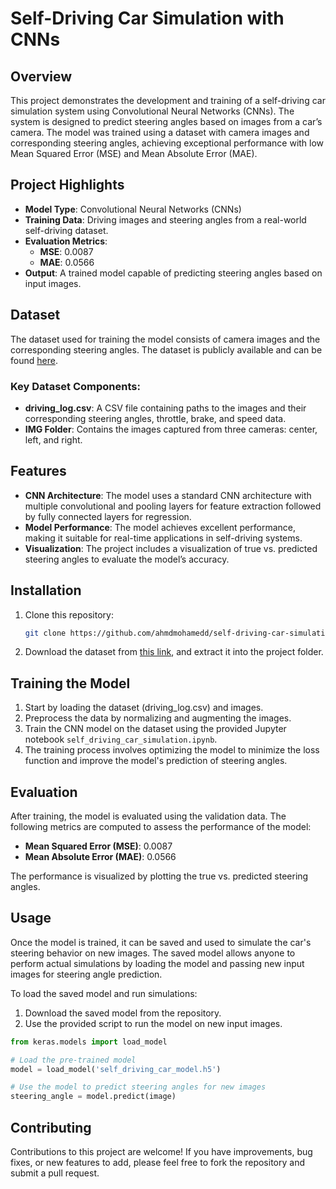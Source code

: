 # Self-Driving Car Simulation with CNNs

## Overview

This project demonstrates the development and training of a self-driving car simulation system using Convolutional Neural Networks (CNNs). The system is designed to predict steering angles based on images from a car’s camera. The model was trained using a dataset with camera images and corresponding steering angles, achieving exceptional performance with low Mean Squared Error (MSE) and Mean Absolute Error (MAE).

## Project Highlights

- **Model Type**: Convolutional Neural Networks (CNNs)
- **Training Data**: Driving images and steering angles from a real-world self-driving dataset.
- **Evaluation Metrics**: 
  - **MSE**: 0.0087
  - **MAE**: 0.0566
- **Output**: A trained model capable of predicting steering angles based on input images.

## Dataset

The dataset used for training the model consists of camera images and the corresponding steering angles. The dataset is publicly available and can be found [here](https://d17h27t6h515a5.cloudfront.net/topher/2016/December/584f6edd_data/data.zip).

### Key Dataset Components:
- **driving_log.csv**: A CSV file containing paths to the images and their corresponding steering angles, throttle, brake, and speed data.
- **IMG Folder**: Contains the images captured from three cameras: center, left, and right.

## Features

- **CNN Architecture**: The model uses a standard CNN architecture with multiple convolutional and pooling layers for feature extraction followed by fully connected layers for regression.
- **Model Performance**: The model achieves excellent performance, making it suitable for real-time applications in self-driving systems.
- **Visualization**: The project includes a visualization of true vs. predicted steering angles to evaluate the model’s accuracy.

## Installation

1. Clone this repository:
   ```bash
   git clone https://github.com/ahmdmohamedd/self-driving-car-simulation.git
   ```

2. Download the dataset from [this link](https://d17h27t6h515a5.cloudfront.net/topher/2016/December/584f6edd_data/data.zip), and extract it into the project folder.

## Training the Model

1. Start by loading the dataset (driving_log.csv) and images.
2. Preprocess the data by normalizing and augmenting the images.
3. Train the CNN model on the dataset using the provided Jupyter notebook `self_driving_car_simulation.ipynb`.
4. The training process involves optimizing the model to minimize the loss function and improve the model's prediction of steering angles.

## Evaluation

After training, the model is evaluated using the validation data. The following metrics are computed to assess the performance of the model:

- **Mean Squared Error (MSE)**: 0.0087
- **Mean Absolute Error (MAE)**: 0.0566

The performance is visualized by plotting the true vs. predicted steering angles.

## Usage

Once the model is trained, it can be saved and used to simulate the car's steering behavior on new images. The saved model allows anyone to perform actual simulations by loading the model and passing new input images for steering angle prediction.

To load the saved model and run simulations:

1. Download the saved model from the repository.
2. Use the provided script to run the model on new input images.

```python
from keras.models import load_model

# Load the pre-trained model
model = load_model('self_driving_car_model.h5')

# Use the model to predict steering angles for new images
steering_angle = model.predict(image)
```

## Contributing

Contributions to this project are welcome! If you have improvements, bug fixes, or new features to add, please feel free to fork the repository and submit a pull request.
